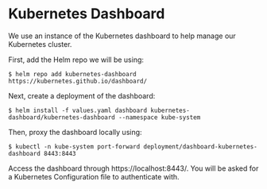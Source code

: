 # Kubernetes Dashboard
We use an instance of the Kubernetes dashboard to help manage our Kubernetes cluster.

First, add the Helm repo we will be using:
```
$ helm repo add kubernetes-dashboard https://kubernetes.github.io/dashboard/
```

Next, create a deployment of the dashboard:
```
$ helm install -f values.yaml dashboard kubernetes-dashboard/kubernetes-dashboard --namespace kube-system
```

Then, proxy the dashboard locally using:
```
$ kubectl -n kube-system port-forward deployment/dashboard-kubernetes-dashboard 8443:8443
```

Access the dashboard through https://localhost:8443/. You will be asked for a Kubernetes Configuration file to authenticate with.

